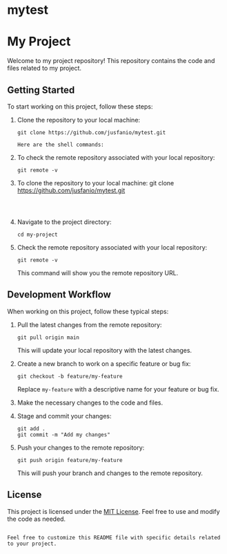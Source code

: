 # mytest

# My Project

Welcome to my project repository! This repository contains the code and files related to my project.

## Getting Started

To start working on this project, follow these steps:

1. Clone the repository to your local machine:
   ```shell
   git clone https://github.com/jusfanio/mytest.git

   Here are the shell commands:
1. To check the remote repository associated with your local repository:
   ```shell
   git remote -v
   ```
2. To clone the repository to your local machine:
   git clone https://github.com/jusfanio/mytest.git
   ```



1. Navigate to the project directory:

   ```shell
   cd my-project
   ```

2. Check the remote repository associated with your local repository:

   ```shell
   git remote -v
   ```
   This command will show you the remote repository URL.

## Development Workflow

When working on this project, follow these typical steps:

1. Pull the latest changes from the remote repository:

   ```shell
   git pull origin main
   ```

   This will update your local repository with the latest changes.

2. Create a new branch to work on a specific feature or bug fix:

   ```shell
   git checkout -b feature/my-feature
   ```

   Replace `my-feature` with a descriptive name for your feature or bug fix.

3. Make the necessary changes to the code and files.

4. Stage and commit your changes:

   ```shell
   git add .
   git commit -m "Add my changes"
   ```

5. Push your changes to the remote repository:

   ```shell
   git push origin feature/my-feature
   ```

   This will push your branch and changes to the remote repository.

## License

This project is licensed under the [MIT License](LICENSE). Feel free to use and modify the code as needed.
```

Feel free to customize this README file with specific details related to your project.


